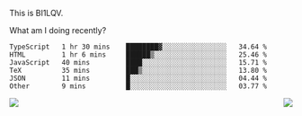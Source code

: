 This is BI1LQV.

What am I doing recently?

<!--START_SECTION:waka-->

```text
TypeScript   1 hr 30 mins    ████████▓░░░░░░░░░░░░░░░░   34.64 %
HTML         1 hr 6 mins     ██████▒░░░░░░░░░░░░░░░░░░   25.46 %
JavaScript   40 mins         ████░░░░░░░░░░░░░░░░░░░░░   15.71 %
TeX          35 mins         ███▒░░░░░░░░░░░░░░░░░░░░░   13.80 %
JSON         11 mins         █░░░░░░░░░░░░░░░░░░░░░░░░   04.44 %
Other        9 mins          █░░░░░░░░░░░░░░░░░░░░░░░░   03.77 %
```

<!--END_SECTION:waka-->
<img align="right" src="https://github-readme-stats.vercel.app/api?username=bi1lqv&show_icons=true&count_private=true">

<img src="https://metrics.lecoq.io/bi1lqv?template=classic&base.activity=0&base.community=0&base.repositories=0&base.metadata=0&isocalendar=1&base=header%2C%20activity%2C%20community%2C%20repositories%2C%20metadata&base.indepth=false&base.hireable=false&isocalendar=false&isocalendar.duration=full-year&config.timezone=Asia%2FShanghai">
